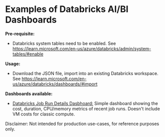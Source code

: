 # Examples of Databricks AI/BI Dashboards

**Pre-requisite:**
- Databricks system tables need to be enabled. See https://learn.microsoft.com/en-us/azure/databricks/admin/system-tables/#enable

**Usage:**
- Download the JSON file, import into an existing Databricks workspace. See https://learn.microsoft.com/en-us/azure/databricks/dashboards/#import

**Dashboards available:**

- [Databricks Job Run Details Dasbhoard:](./Databricks%20Job%20Run%20Detail%20Dashboard.lvdash.json) Simple dashboard showing the cost, duration, CPU/memory metrics of recent job runs. Doesn't include VM costs for classic compute.


Disclaimer: Not intended for production use-cases, for reference purposes only.

